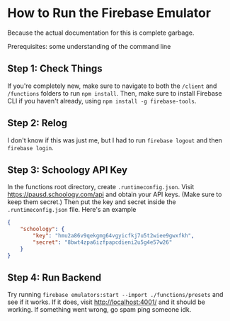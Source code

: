 # How to Run the Firebase Emulator

Because the actual documentation for this is complete garbage.

Prerequisites: some understanding of the command line

## Step 1: Check Things

If you're completely new, make sure to navigate to both the `/client` and `/functions` folders to run `npm install`. Then, make sure to install Firebase CLI if you haven't already, using `npm install -g firebase-tools`.

## Step 2: Relog

I don't know if this was just me, but I had to run `firebase logout` and then `firebase login`.

## Step 3: Schoology API Key

In the functions root directory, create `.runtimeconfig.json`.
Visit <https://pausd.schoology.com/api> and obtain your API keys. (Make sure to keep them secret.) Then put the key and secret inside the `.runtimeconfig.json` file.
Here's an example

```json
{
    "schoology": {
        "key": "hmu2a86v9qekgmg64vgyicfkj7u5t2wiee9gwxfkh",
        "secret": "8bwt4zpa6izfpapcdieni2u5g4e57w26"
    }
}
```

## Step 4: Run Backend

Try running `firebase emulators:start --import ./functions/presets` and see if it works. If it does, visit <http://localhost:4001/> and it should be working.
If something went wrong, go spam ping someone idk.
